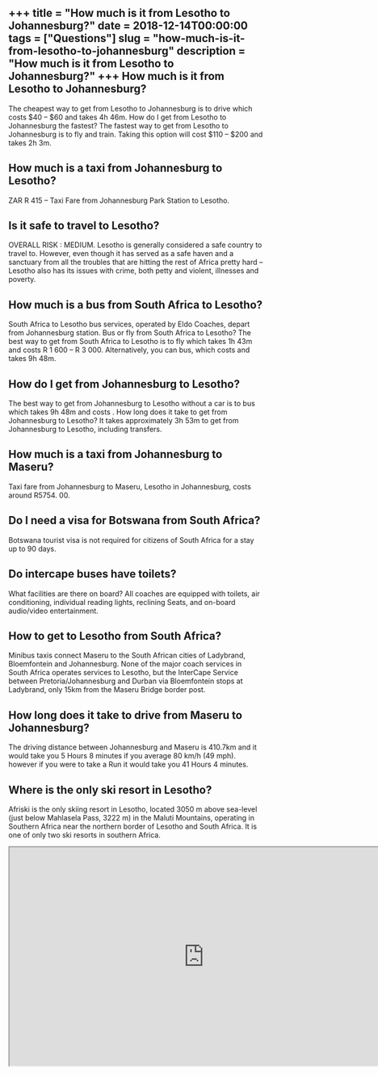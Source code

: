 +++
title = "How much is it from Lesotho to Johannesburg?"
date = 2018-12-14T00:00:00
tags = ["Questions"]
slug = "how-much-is-it-from-lesotho-to-johannesburg"
description = "How much is it from Lesotho to Johannesburg?"
+++
How much is it from Lesotho to Johannesburg?
--------------------------------------------

The cheapest way to get from Lesotho to Johannesburg is to drive which costs $40 – $60 and takes 4h 46m. How do I get from Lesotho to Johannesburg the fastest? The fastest way to get from Lesotho to Johannesburg is to fly and train. Taking this option will cost $110 – $200 and takes 2h 3m.

How much is a taxi from Johannesburg to Lesotho?
------------------------------------------------

ZAR R 415 – Taxi Fare from Johannesburg Park Station to Lesotho.

Is it safe to travel to Lesotho?
--------------------------------

OVERALL RISK : MEDIUM. Lesotho is generally considered a safe country to travel to. However, even though it has served as a safe haven and a sanctuary from all the troubles that are hitting the rest of Africa pretty hard – Lesotho also has its issues with crime, both petty and violent, illnesses and poverty.

How much is a bus from South Africa to Lesotho?
-----------------------------------------------

South Africa to Lesotho bus services, operated by Eldo Coaches, depart from Johannesburg station. Bus or fly from South Africa to Lesotho? The best way to get from South Africa to Lesotho is to fly which takes 1h 43m and costs R 1 600 – R 3 000. Alternatively, you can bus, which costs and takes 9h 48m.

How do I get from Johannesburg to Lesotho?
------------------------------------------

The best way to get from Johannesburg to Lesotho without a car is to bus which takes 9h 48m and costs . How long does it take to get from Johannesburg to Lesotho? It takes approximately 3h 53m to get from Johannesburg to Lesotho, including transfers.

How much is a taxi from Johannesburg to Maseru?
-----------------------------------------------

Taxi fare from Johannesburg to Maseru, Lesotho in Johannesburg, costs around R5754. 00.

Do I need a visa for Botswana from South Africa?
------------------------------------------------

Botswana tourist visa is not required for citizens of South Africa for a stay up to 90 days.

Do intercape buses have toilets?
--------------------------------

What facilities are there on board? All coaches are equipped with toilets, air conditioning, individual reading lights, reclining Seats, and on-board audio/video entertainment.

How to get to Lesotho from South Africa?
----------------------------------------

Minibus taxis connect Maseru to the South African cities of Ladybrand, Bloemfontein and Johannesburg. None of the major coach services in South Africa operates services to Lesotho, but the InterCape Service between Pretoria/Johannesburg and Durban via Bloemfontein stops at Ladybrand, only 15km from the Maseru Bridge border post.

How long does it take to drive from Maseru to Johannesburg?
-----------------------------------------------------------

The driving distance between Johannesburg and Maseru is 410.7km and it would take you 5 Hours 8 minutes if you average 80 km/h (49 mph). however if you were to take a Run it would take you 41 Hours 4 minutes.

Where is the only ski resort in Lesotho?
----------------------------------------

Afriski is the only skiing resort in Lesotho, located 3050 m above sea-level (just below Mahlasela Pass, 3222 m) in the Maluti Mountains, operating in Southern Africa near the northern border of Lesotho and South Africa. It is one of only two ski resorts in southern Africa.

<iframe allow="accelerometer; autoplay; clipboard-write; encrypted-media; gyroscope; picture-in-picture" allowfullscreen="" class="__youtube_prefs__  epyt-is-override  no-lazyload" data-no-lazy="1" data-origheight="433" data-origwidth="770" data-skipgform_ajax_framebjll="" height="433" id="_ytid_28251" loading="lazy" src="https://www.youtube.com/embed/jupc6LLfoSc?enablejsapi=1&autoplay=0&cc_load_policy=0&cc_lang_pref=&iv_load_policy=1&loop=0&modestbranding=0&rel=1&fs=1&playsinline=0&autohide=2&theme=dark&color=red&controls=1&" title="YouTube player" width="770"></iframe>
